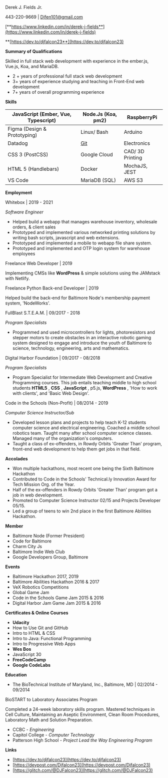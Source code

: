 Derek J. Fields Jr.

443-220-9669 | [Djfen101@gmail.com](mailto:Djfen101@gmail.com)

[**https://www.linkedin.com/in/derek-j-fields**](https://www.linkedin.com/in/derek-j-fields)

**[https://dev.to/djfalcon23**](https://dev.to/djfalcon23)

**Summary of Qualifications**

Skilled in full stack web development with experience in the ember.js, Vue.js, Koa, and MariaDB.

- 2 + years of professional full stack web development
- 3+ years of experience studying and teaching in Front-End web development
- 7+ years of overall programming experience

**Skills**

| JavaScript (Ember, Vue, Typescript) | Node.Js (Koa, pm2) | RaspberryPi |
| --- | --- | --- |
| Figma (Design &amp; Prototyping) | Linux/ Bash | Arduino |
| Datadog | [Git](https://github.com/DJFalcon23) | Electronics |
| CSS 3 (PostCSS) | Google Cloud | CAD/ 3D Printing |
| HTML 5 (Handlebars) | Docker | MochaJS, JEST |
| VS Code | MariaDB (SQL) | AWS S3 |

**Employment**

Whitebox | 2019 - 2021

_Software Engineer_

- Helped build a webapp that manages warehouse inventory, wholesale orders, &amp; client sales
- Prototyped and implemented various networked printing solutions by writing bash scripts, javascript and web extensions.
- Prototyped and implemented a mobile to webapp file share system.
- Prototyped and implemented and OTP login system for warehouse employees

Freelance Web Developer | 2019

Implementing CMSs like **WordPress** &amp; simple solutions using the JAMstack with Netlify.

Freelance Python Back-end Developer | 2019

Helped build the back-end for Baltimore Node&#39;s membership payment system, &#39;NodeWorks&#39;.

FullBlast S.T.E.A.M. | 09/2017 - 2018

_Program Specialists_

- Programmed and used microcontrollers for lights, photoresistors and stepper motors to create obstacles in an interactive robotic gaming system designed to engage and introduce the youth of Baltimore to science, technology, engineering, arts and mathematics.

Digital Harbor Foundation | 09/2017 - 08/2018

_Program Specialists_

- Program Specialist for Intermediate Web Development and Creative Programming courses. This job entails teaching middle to high school students **HTML5** , **CSS** , **JavaScript** , p5.js, **WordPress** , &#39;How to work with clients&#39;, and &#39;Basic Web Design&#39;.

Code in the Schools (Non-Profit) | 08/2014 - 2019

_Computer Science Instructor/Sub_

- Developed lesson plans and projects to help teach K-12 students computer science and electrical engineering. Coached a middle school robotics team. Taught many after school computer science classes. Managed many of the organization&#39;s computers.
- Taught a class of ex-offenders, in Rowdy Orbits &#39;Greater Than&#39; program, front-end web development to help them get jobs in that field.

**Accolades**

- Won multiple hackathons, most recent one being the Sixth Baltimore Hackathon
- Contributed to Code in the Schools&#39; Technical.ly Innovation Award for Tech Mission Org. of the Year.
- Half of the ex-offenders in Rowdy Orbits &#39;Greater Than&#39; program got a job in web development.
- Promoted to Computer Science Instructor 02/15 and Projects Developer 05/15.
- Led a group of teens to win 2nd place in the first Baltimore Abilities Hackathon.

**Member**

- Baltimore Node (Former President)
- Code for Baltimore
- Charm City Js
- Baltimore Indie Web Club
- Google Developers Group, Baltimore

**Events**

- Baltimore Hackathon 2017, 2019
- Baltimore Abilities Hackathon 2016 &amp; 2017
- VeX Robotics Competitions
- Global Game Jam
- Code in the Schools Game Jam 2015 &amp; 2016
- Digital Harbor Jam Game Jam 2015 &amp; 2016

**Certificates &amp; Online Courses**

- **Udacity**
- How to Use Git and GitHub
- Intro to HTML &amp; CSS
- Intro to Java: Functional Programming
- Intro to Progressive Web Apps
- **Wes Bos**
- JavaScript 30
- **FreeCodeCamp**
- **Google CodeLabs**

**Education**

- The BioTechnical Institute of Maryland, Inc., Baltimore, MD | 02/2014 - 09/2014

BioSTART to Laboratory Associates Program

Completed a 24-week laboratory skills program. Mastered techniques in Cell Culture, Maintaining an Aseptic Environment, Clean Room Procedures, Laboratory Math and Solution Preparation.

- CCBC - _Engineering_
- Capitol College - _Computer Technology_
- Patterson High School - _Project Lead the Way Engineering Program_

**Links**

- [https://dev.to/djfalcon23](https://dev.to/djfalcon23)
- [https://devpost.com/Djfalcon23](https://devpost.com/Djfalcon23)
- [https://glitch.com/@DJFalcon23](https://glitch.com/@DJFalcon23)

